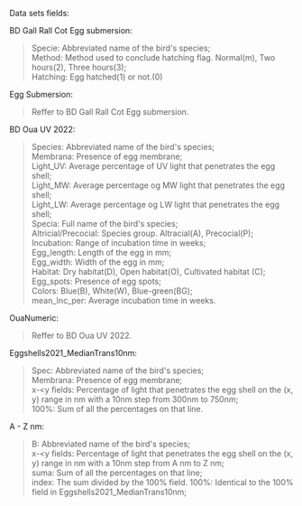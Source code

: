 Data sets fields:

BD Gall Rall Cot Egg submersion: <br />
> Specie: Abbreviated name of the bird's species; <br />
> Method: Method used to conclude hatching flag. Normal(m), Two hours(2), Three hours(3); <br />
> Hatching: Egg hatched(1) or not.(0)

Egg Submersion: <br />
> Reffer to BD Gall Rall Cot Egg submersion.

BD Oua UV 2022: <br />
> Species: Abbreviated name of the bird's species; <br />
> Membrana: Presence of egg membrane; <br />
> Light_UV: Average percentage of UV light that penetrates the egg shell; <br />
> Light_MW: Average percentage og MW light that penetrates the egg shell; <br />
> Light_LW: Average percentage og LW light that penetrates the egg shell; <br />
> Specia: Full name of the bird's species; <br />
> Altricial/Precocial: Species group. Altracial(A), Precocial(P); <br />
> Incubation: Range of incubation time in weeks; <br />
> Egg_length: Length of the egg in mm; <br />
> Egg_width: Width of the egg in mm; <br />
> Habitat: Dry habitat(D), Open habitat(O), Cultivated habitat (C); <br />
> Egg_spots: Presence of egg spots; <br />
> Colors: Blue(B), White(W), Blue-green(BG); <br />
> mean_Inc_per: Average incubation time in weeks.

OuaNumeric: <br />
> Reffer to BD Oua UV 2022.

Eggshells2021_MedianTrans10nm: <br />
> Spec: Abbreviated name of the bird's species; <br />
> Membrana: Presence of egg membrane; <br />
> x-<y fields: Percentage of light that penetrates the egg shell on the (x, y) range in nm with a 10nm step from 300nm to 750nm; <br />
> 100%: Sum of all the percentages on that line.

A - Z nm: <br />
> B: Abbreviated name of the bird's species; <br />
> x-<y fields: Percentage of light that penetrates the egg shell on the (x, y) range in nm with a 10nm step from A nm to Z nm; <br />
> suma: Sum of all the percentages on that line; <br />
> index: The sum divided by the 100% field.
> 100%: Identical to the 100% field in Eggshells2021_MedianTrans10nm;